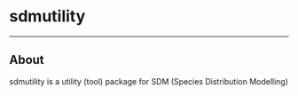 # sdmutility
***

## About
sdmutility is a utility (tool) package for SDM (Species Distribution Modelling)

